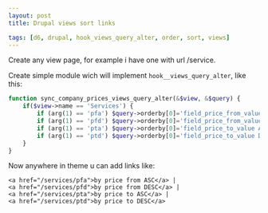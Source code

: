 ```yaml
---
layout: post
title: Drupal views sort links

tags: [d6, drupal, hook_views_query_alter, order, sort, views]
---
```


Create any view page, for example i have one with url /service.

Create simple module wich will implement `hook__views_query_alter`, like this:

```php
function sync_company_prices_views_query_alter(&$view, &$query) {
    if($view->name == 'Services') {
        if (arg(1) == 'pfa') $query->orderby[0]='field_price_from_value ASC';
        if (arg(1) == 'pfd') $query->orderby[0]='field_price_from_value DESC';
        if (arg(1) == 'pta') $query->orderby[0]='field_price_to_value ASC';
        if (arg(1) == 'ptd') $query->orderby[0]='field_price_to_value DESC';
    }
}
```

Now anywhere in theme u can add links like:

```
<a href="/services/pfa">by price from ASC</a> |
<a href="/services/pfd">by price from DESC</a> |
<a href="/services/pta">by price to ASC</a> |
<a href="/services/ptd">by price to DESC</a>
```
